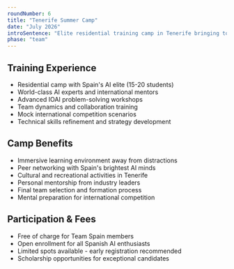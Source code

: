 ```yaml
---
roundNumber: 6
title: "Tenerife Summer Camp"
date: "July 2026"
introSentence: "Elite residential training camp in Tenerife bringing together Spain's top AI talents for final intensive preparation with world-class experts. Free for Team Spain members, open to all passionate AI students."
phase: "team"
---
```


## Training Experience

- Residential camp with Spain's AI elite (15-20 students)
- World-class AI experts and international mentors
- Advanced IOAI problem-solving workshops
- Team dynamics and collaboration training
- Mock international competition scenarios
- Technical skills refinement and strategy development

## Camp Benefits

- Immersive learning environment away from distractions
- Peer networking with Spain's brightest AI minds
- Cultural and recreational activities in Tenerife
- Personal mentorship from industry leaders
- Final team selection and formation process
- Mental preparation for international competition

## Participation & Fees

- Free of charge for Team Spain members
- Open enrollment for all Spanish AI enthusiasts
- Limited spots available - early registration recommended
- Scholarship opportunities for exceptional candidates